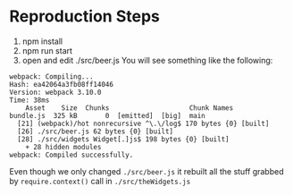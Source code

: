 # Reproduction Steps
1. npm install
2. npm run start
3. open and edit ./src/beer.js
You  will see something like the following:
```
webpack: Compiling...
Hash: ea42064a3fb08ff14046
Version: webpack 3.10.0
Time: 38ms
    Asset    Size  Chunks                    Chunk Names
bundle.js  325 kB       0  [emitted]  [big]  main
  [21] (webpack)/hot nonrecursive ^\.\/log$ 170 bytes {0} [built]
  [26] ./src/beer.js 62 bytes {0} [built]
  [28] ./src/widgets Widget[.]js$ 198 bytes {0} [built]
    + 28 hidden modules
webpack: Compiled successfully.
```
Even though we only changed `./src/beer.js` it rebuilt all the stuff grabbed by `require.context()` call in `./src/theWidgets.js`
